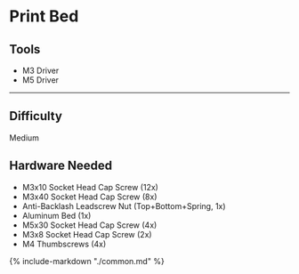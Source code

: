 # Print Bed

<div class="grid" style="grid-template-columns: repeat(auto-fit,minmax(12rem,1fr));">
    <div class="card">
        <h2>Tools</h2>
            <ul>
                <li>M3 Driver</li>
                <li>M5 Driver</li>
            </ul>
            <hr>
            <h2> Difficulty</h2>
            <p>Medium</p>
    </div>
    <div class="card">
    <h2>Hardware Needed</h2>
        <ul>
            <li>M3x10 Socket Head Cap Screw (12x)</li>
            <li>M3x40 Socket Head Cap Screw (8x)</li>
            <li>Anti-Backlash Leadscrew Nut (Top+Bottom+Spring, 1x)</li>
            <li>Aluminum Bed (1x)</li>
            <li>M5x30 Socket Head Cap Screw (4x)</li>
            <li>M3x8 Socket Head Cap Screw (2x)</li>
            <li>M4 Thumbscrews (4x)</li>
        </ul>
    </div>
</div>


{%
   include-markdown "./common.md"
%}

<script>
  queueRenderPage(37);
</script>
